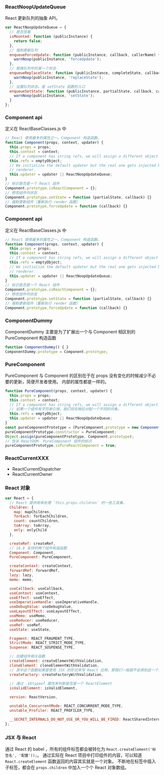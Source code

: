 ### ReactNoopUpdateQueue
React 更新队列的抽象 API。
```js
var ReactNoopUpdateQueue = {
  // 是否挂载
  isMounted: function (publicInstance) {
    return false;
  },
  // 强制更新队列
  enqueueForceUpdate: function (publicInstance, callback, callerName) {
    warnNoop(publicInstance, 'forceUpdate');
  },
  // 替换队列中的某一个状态
  enqueueReplaceState: function (publicInstance, completeState, callback, callerName) {
    warnNoop(publicInstance, 'replaceState');
  },
  // 设置队列状态。是 setState 函数的入口
  enqueueSetState: function (publicInstance, partialState, callback, callerName) {
    warnNoop(publicInstance, 'setState');
  }
};
```

### Component api
定义在 ReactBaseClasses.js 中
```js
// React 使用最多的属性之一。Component 构造函数。
function Component(props, context, updater) {
  this.props = props;
  this.context = context;
  // If a component has string refs, we will assign a different object later.
  this.refs = emptyObject;
  // We initialize the default updater but the real one gets injected by the
  // renderer.
  this.updater = updater || ReactNoopUpdateQueue;
}
// 标识是否是一个 React 组件
Component.prototype.isReactComponent = {};
// 修改组件内状态
Component.prototype.setState = function (partialState, callback) {}
// 强制更新组件（重新执行 render 函数）
Component.prototype.forceUpdate = function (callback) {}

```

### Component api
定义在 ReactBaseClasses.js 中
```js
// React 使用最多的属性之一。Component 构造函数。
function Component(props, context, updater) {
  this.props = props;
  this.context = context;
  // If a component has string refs, we will assign a different object later.
  this.refs = emptyObject;
  // We initialize the default updater but the real one gets injected by the
  // renderer.
  this.updater = updater || ReactNoopUpdateQueue;
}
// 标识是否是一个 React 组件
Component.prototype.isReactComponent = {};
// 修改组件内状态
Component.prototype.setState = function (partialState, callback) {}
// 强制更新组件（重新执行 render 函数）
Component.prototype.forceUpdate = function (callback) {}

```

### ComponentDummy
ComponentDummy 主要是为了扩展出一个与 Component 相区别的 PureComponent 构造函数
```js
function ComponentDummy() { }
ComponentDummy.prototype = Component.prototype;

```


### PureComponent
PureComponent 与 Component 的区别在于在 props 没有变化的时候减少不必要的更新，简便开发者使用。 内部的属性都是一样的。
```js
function PureComponent(props, context, updater) {
  this.props = props;
  this.context = context;
  // If a component has string refs, we will assign a different object later.
  // 如果一个组件有字符串引用，我们将在稍后分配一个不同的对象。
  this.refs = emptyObject;
  this.updater = updater || ReactNoopUpdateQueue;
}
const pureComponentPrototype = (PureComponent.prototype = new ComponentDummy());
pureComponentPrototype.constructor = PureComponent;
Object.assign(pureComponentPrototype, Component.prototype);
// 告诉 ReactDOM  PureComponent 组件的标识
pureComponentPrototype.isPureReactComponent = true;
```


### ReactCurrentXXX
- ReactCurrentDispatcher
- ReactCurrentOwner


### React 对象
```js
var React = {
  // React 提供用来处理 `this.props.children` 的一些工具集。
  Children: {
    map: mapChildren,
    forEach: forEachChildren,
    count: countChildren,
    toArray: toArray,
    only: onlyChild
  },

  createRef: createRef,
  // 16.8 支持的两个组件构造函数
  Component: Component,
  PureComponent: PureComponent,

  createContext: createContext,
  forwardRef: forwardRef,
  lazy: lazy,
  memo: memo,

  useCallback: useCallback,
  useContext: useContext,
  useEffect: useEffect,
  useImperativeHandle: useImperativeHandle,
  useDebugValue: useDebugValue,
  useLayoutEffect: useLayoutEffect,
  useMemo: useMemo,
  useReducer: useReducer,
  useRef: useRef,
  useState: useState,

  Fragment: REACT_FRAGMENT_TYPE,
  StrictMode: REACT_STRICT_MODE_TYPE,
  Suspense: REACT_SUSPENSE_TYPE,

  // 创建组件相关函数
  createElement: createElementWithValidation,
  cloneElement: cloneElementWithValidation,
  // 其中这个函数如果是使用 JSX 的形式来写 React 应用，那我们一般就不会用到这一个函数。 这个函数只是对 createElement 函数的一层封装。
  createFactory: createFactoryWithValidation,
  
  // 通过 .$$typeof 属性来判断是否是一个 ReactElement
  isValidElement: isValidElement,

  version: ReactVersion,

  unstable_ConcurrentMode: REACT_CONCURRENT_MODE_TYPE,
  unstable_Profiler: REACT_PROFILER_TYPE,

  __SECRET_INTERNALS_DO_NOT_USE_OR_YOU_WILL_BE_FIRED: ReactSharedInternals
};
```

### JSX 与 React
通过 React 的 babel ，所有的组件标签都会被转化为 `React.createElement('标签名', '配置'));`。 通过实际在 React 项目中打印组件的内容，可以知道 `React.createElement` 函数返回的内容其实就是一个对象。 不断地在标签中插入子标签，都会在 `props.children` 中加入一个个 React 对象数组。
